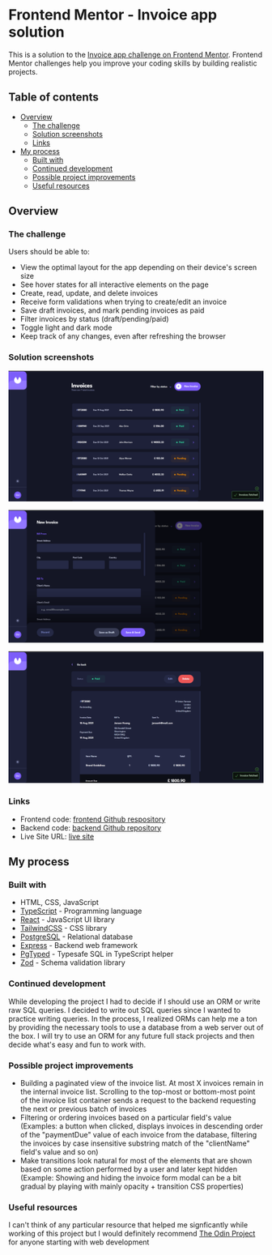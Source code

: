 # Frontend Mentor - Invoice app solution

This is a solution to the <a href="https://www.frontendmentor.io/challenges/invoice-app-i7KaLTQjl" target="_blank">Invoice app challenge on Frontend Mentor</a>. Frontend Mentor challenges help you improve your coding skills by building realistic projects. 

## Table of contents

- [Overview](#overview)
  - [The challenge](#the-challenge)
  - [Solution screenshots](#solution-screenshots)
  - [Links](#links)
- [My process](#my-process)
  - [Built with](#built-with)
  - [Continued development](#continued-development)
  - [Possible project improvements](#possible-project-improvements)
  - [Useful resources](#useful-resources)

## Overview

### The challenge

Users should be able to:

- View the optimal layout for the app depending on their device's screen size
- See hover states for all interactive elements on the page
- Create, read, update, and delete invoices
- Receive form validations when trying to create/edit an invoice
- Save draft invoices, and mark pending invoices as paid
- Filter invoices by status (draft/pending/paid)
- Toggle light and dark mode
- Keep track of any changes, even after refreshing the browser

### Solution screenshots

![invoices page](./solution-screenshots/invoices-page.png)

![invoices page with form modal visible](./solution-screenshots/invoices-page-form-modal-open.png)

![invoice details page](./solution-screenshots/invoice-details.png)

### Links

- Frontend code: <a href = "https://github.com/EltonLobo07/invoice-app-frontend" target = "_blank">frontend Github respository</a>
- Backend code: <a href = "https://github.com/EltonLobo07/invoice-app-backend" target = "_blank">backend Github repository</a>
- Live Site URL: <a href = "https://tan-rich-crow.cyclic.cloud/" target = "_blank">live site</a>[]()

## My process

### Built with

- HTML, CSS, JavaScript
- <a href = "https://www.typescriptlang.org/" target = "_blank">TypeScript</a> - Programming language 
- <a href = "https://react.dev/" target = "_blank">React</a> - JavaScript UI library
- <a href = "https://tailwindcss.com/" target = "_blank">TailwindCSS</a> - CSS library
- <a href = "https://www.postgresql.org/" target = "_blank">PostgreSQL</a> - Relational database
- <a href = "https://expressjs.com/" target = "_blank">Express</a> - Backend web framework
- <a href = "https://pgtyped.dev/" target = "_blank">PgTyped</a> - Typesafe SQL in TypeScript helper
- <a href = "https://zod.dev/" target = "_blank">Zod</a> - Schema validation library

### Continued development

While developing the project I had to decide if I should use an ORM or write raw SQL queries. I decided to write out SQL queries since I wanted to practice writing queries. In the process, I realized ORMs can help me a ton by providing the necessary tools to use a database from a web server out of the box. I will try to use an ORM for any future full stack projects and then decide what's easy and fun to work with.  

### Possible project improvements

- Building a paginated view of the invoice list. At most X invoices remain in the internal invoice list. Scrolling to the top-most or bottom-most point of the invoice list container sends a request to the backend requesting the next or previous batch of invoices   
- Filtering or ordering invoices based on a particular field's value (Examples: a button when clicked, displays invoices in descending order of the "paymentDue" value of each invoice from the database, filtering the invoices by case insensitive substring match of the "clientName" field's value and so on)
- Make transitions look natural for most of the elements that are shown based on some action performed by a user and later kept hidden (Example: Showing and hiding the invoice form modal can be a bit gradual by playing with mainly opacity + transition CSS properties)

### Useful resources

I can't think of any particular resource that helped me signficantly while working of this project but I would definitely recommend <a href = "https://www.theodinproject.com/" target = "_blank">The Odin Project</a> for anyone starting with web development
